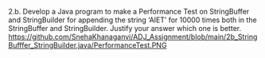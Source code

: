 2.b. Develop a Java program to make a Performance Test on StringBuffer and StringBuilder for appending the string ‘AIET’ for 10000 times both in the StringBuffer and StringBuilder. Justify  your answer which one is better. 
https://github.com/SnehaKhanaganvi/ADJ_Assignment/blob/main/2b_StringBufffer_StringBuilder.java/PerformanceTest.PNG
